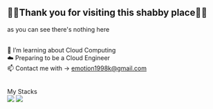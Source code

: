 ## 🙇‍♂️Thank you for visiting this shabby place🙇‍♂️<br/>
as you can see there's nothing here<br/><br/>

🌱 I’m learning about Cloud Computing<br/>
☁️ Preparing to be a Cloud Engineer<br/>
📫 Contact me with → emotion1998k@gmail.com<br/><br/>

My Stacks<br/>
<img src="https://img.shields.io/badge/AWS-232F3E?style=for-the-badge&logo=Amazon&logoColor=white"/> 
<img src="https://img.shields.io/badge/Linux-EBED00?style=for-the-badge&logo=linux&logoColor=black"/>
